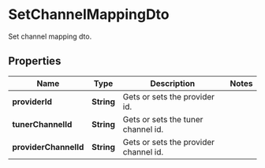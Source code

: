 

# SetChannelMappingDto

Set channel mapping dto.

## Properties

| Name | Type | Description | Notes |
|------------ | ------------- | ------------- | -------------|
|**providerId** | **String** | Gets or sets the provider id. |  |
|**tunerChannelId** | **String** | Gets or sets the tuner channel id. |  |
|**providerChannelId** | **String** | Gets or sets the provider channel id. |  |



